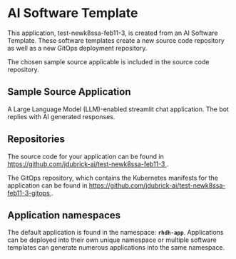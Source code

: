 # AI Software Template

This application, test-newk8ssa-feb11-3, is created from an AI Software Template. These software templates create a new source code repository as well as a new GitOps deployment repository.

The chosen sample source applicable is included in the source code repository.

## Sample Source Application

A Large Language Model (LLM)-enabled streamlit chat application. The bot replies with AI generated responses.

## Repositories

The source code for your application can be found in [https://github.com/jdubrick-ai/test-newk8ssa-feb11-3 ](https://github.com/jdubrick-ai/test-newk8ssa-feb11-3 ).
 
The GitOps repository, which contains the Kubernetes manifests for the application can be found in 
[https://github.com/jdubrick-ai/test-newk8ssa-feb11-3-gitops ](https://github.com/jdubrick-ai/test-newk8ssa-feb11-3-gitops ). 

## Application namespaces 

The default application is found in the namespace: **`rhdh-app`**. Applications can be deployed into their own unique namespace or multiple software templates can generate numerous applications into the same namespace.